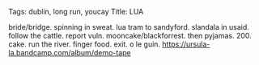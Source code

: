Tags: dublin, long run, youcay
Title: LUA
  
bride/bridge. spinning in sweat. lua tram to sandyford. slandala in usaid. follow the cattle. report vuln. mooncake/blackforrest. then pyjamas. 200. cake. run the river. finger food. exit. o le guin.
<https://ursula-la.bandcamp.com/album/demo-tape> 